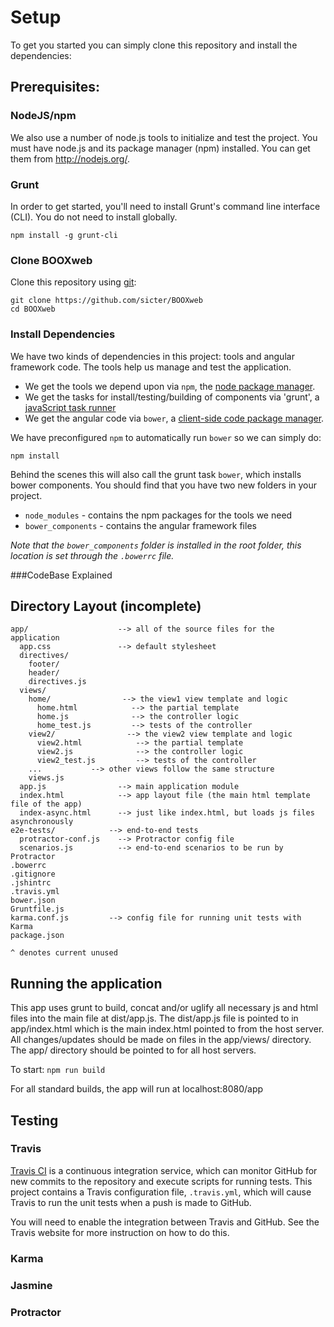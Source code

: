# Setup
To get you started you can simply clone this repository and install the dependencies:

## Prerequisites:
### NodeJS/npm
We also use a number of node.js tools to initialize and test the project. You must have node.js and its package manager (npm) installed. You can get them from http://nodejs.org/.

### Grunt
In order to get started, you'll need to install Grunt's command line interface (CLI). You do not need to install globally.

```
npm install -g grunt-cli
```

### Clone BOOXweb
Clone this repository using [git][git]:
```
git clone https://github.com/sicter/BOOXweb
cd BOOXweb
```

### Install Dependencies

We have two kinds of dependencies in this project: tools and angular framework code.  The tools help us manage and test the application.

* We get the tools we depend upon via `npm`, the [node package manager][npm].
* We get the tasks for install/testing/building of components via 'grunt', a [javaScript task runner][grunt]
* We get the angular code via `bower`, a [client-side code package manager][bower].

We have preconfigured `npm` to automatically run `bower` so we can simply do:

```
npm install
```

Behind the scenes this will also call the grunt task `bower`, which installs bower components.  You should find that you have two new folders in your project.

* `node_modules` - contains the npm packages for the tools we need
* `bower_components` - contains the angular framework files

*Note that the `bower_components` folder is installed in the root folder, this location is set through the `.bowerrc` file.*

###CodeBase Explained
## Directory Layout (incomplete)

```
app/                    --> all of the source files for the application
  app.css               --> default stylesheet
  directives/
    footer/
    header/
    directives.js
  views/
    home/                --> the view1 view template and logic
      home.html            --> the partial template
      home.js              --> the controller logic
      home_test.js         --> tests of the controller
    view2/                --> the view2 view template and logic
      view2.html            --> the partial template
      view2.js              --> the controller logic
      view2_test.js         --> tests of the controller
    ...           --> other views follow the same structure
    views.js
  app.js                --> main application module
  index.html            --> app layout file (the main html template file of the app)
  index-async.html      --> just like index.html, but loads js files asynchronously
e2e-tests/            --> end-to-end tests
  protractor-conf.js    --> Protractor config file
  scenarios.js          --> end-to-end scenarios to be run by Protractor
.bowerrc
.gitignore
.jshintrc
.travis.yml
bower.json
Gruntfile.js
karma.conf.js         --> config file for running unit tests with Karma
package.json

^ denotes current unused
```

## Running the application
This app uses grunt to build, concat and/or uglify all necessary js and html files into the main file at dist/app.js. The dist/app.js file is pointed to in app/index.html which is the main index.html pointed to from the host server. All changes/updates should be made on files in the app/views/ directory. The app/ directory should be pointed to for all host servers.

To start: `npm run build`

For all standard builds, the app will run at localhost:8080/app

## Testing

### Travis
[Travis CI][travis] is a continuous integration service, which can monitor GitHub for new commits to the repository and execute scripts for running tests. This project contains a Travis configuration file, `.travis.yml`, which will cause Travis to run the unit tests when a push is made to GitHub.

You will need to enable the integration between Travis and GitHub. See the Travis website for more instruction on how to do this.

### Karma
### Jasmine
### Protractor

[git]: http://git-scm.com/
[grunt]: gruntjs.com
[bower]: http://bower.io
[npm]: https://www.npmjs.org/
[node]: http://nodejs.org
[protractor]: https://github.com/angular/protractor
[jasmine]: http://jasmine.github.io
[karma]: http://karma-runner.github.io
[travis]: https://travis-ci.org/
[http-server]: https://github.com/nodeapps/http-server

